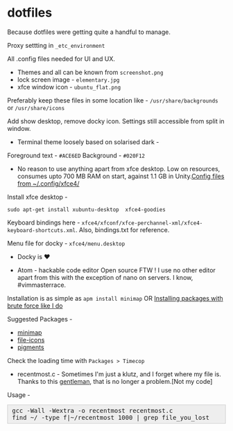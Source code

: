 # dotfiles
Because dotfiles were getting quite a handful to manage.

Proxy settting in `_etc_environment`

All .config files needed for UI and UX.

* Themes and all can be known from `screenshot.png`
* lock screen image - `elementary.jpg`
* xfce window icon - `ubuntu_flat.png`

 Preferably keep these files in some location like - `/usr/share/backgrounds` or `/usr/share/icons`

 Add show desktop, remove docky icon. Settings still accessible from split in window.

* Terminal theme loosely based on solarised dark -

 Foreground text - `#ACE6ED`
 Background - `#020F12`

* No reason to use anything apart from xfce desktop. Low on resources, consumes upto 700 MB RAM on start, against 1.1 GB in Unity.[Config files from ~/.config/xfce4/](xfce4/)

 Install xfce desktop -

 `sudo apt-get install xubuntu-desktop  xfce4-goodies`

 Keyboard bindings here - `xfce4/xfconf/xfce-perchannel-xml/xfce4-keyboard-shortcuts.xml`. Also, bindings.txt for reference.

 Menu file for docky - `xfce4/menu.desktop`

* Docky is :heart:

* Atom - hackable code editor
 Open source FTW ! I use no other editor apart from this with the exception of nano on servers.
 I know, #vimmasterrace.

 Installation is as simple as `apm install minimap`
 OR
 [Installing packages with brute force like I do](https://discuss.atom.io/t/manually-install-package/9251/14)

 Suggested Packages -
 * [minimap](https://atom.io/packages/minimap)
 * [file-icons](https://github.com/file-icons/atom)
 * [pigments](https://atom.io/packages/pigments)

 Check the loading time with `Packages > Timecop`

* recentmost.c - Sometimes I'm just a klutz, and I forget where my file is. Thanks to this [gentleman](https://github.com/shadkam/recentmost), that is no longer a problem.[Not my code]

 Usage -
 <pre style="background: rgb(238, 238, 238); border: 1px solid rgb(204, 204, 204); padding: 5px 10px;">gcc -Wall -Wextra -o recentmost recentmost.c
find ~/ -type f|~/recentmost 1000 | grep file_you_lost</pre>
